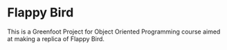 # Flappy Bird
This is a Greenfoot Project for Object Oriented Programming course aimed at making a replica of Flappy Bird.
